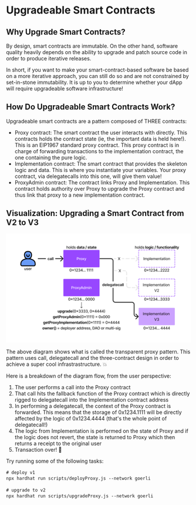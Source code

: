 # Upgradeable Smart Contracts

## Why Upgrade Smart Contracts?
By design, smart contracts are immutable. On the other hand, software quality heavily depends on the ability to upgrade and patch source code in order to produce iterative releases.

In short, if you want to make your smart-contract-based software be based on a more iterative approach, you can still do so and are not constrained by set-in-stone immutability. It is up to you to determine whether your dApp will require upgradeable software infrastructure!

## How Do Upgradeable Smart Contracts Work?
Upgradeable smart contracts are a pattern composed of THREE contracts:

- Proxy contract: The smart contract the user interacts with directly.
This contracts holds the contract state (ie, the important data is held here!).
This is an EIP1967 standard proxy contract.
This proxy contract is in charge of forwarding transactions to the implementation contract, the one containing the pure logic.
- Implementation contract: The smart contract that provides the skeleton logic and data.
This is where you instantiate your variables. Your proxy contract, via delegatecalls into this one, will give them value!
- ProxyAdmin contract: The contract links Proxy and Implementation.
This contract holds authority over Proxy to upgrade the Proxy contract and thus link that proxy to a new implementation contract.

## Visualization: Upgrading a Smart Contract from V2 to V3

![Upgrading a Smart Contract](https://github.com/pritamnikam/my-upgrable-contracts/blob/main/images/upgradable-contracts.png)

The above diagram shows what is called the transparent proxy pattern. This pattern uses call, delegatecall and the three-contract design in order to achieve a super cool infrastrastructure. 💥

Here is a breakdown of the diagram flow, from the user perspective:

1. The user performs a call into the Proxy contract
2. That call hits the fallback function of the Proxy contract which is directly rigged to delegatecall into the Implementation contract address
3. In performing a delegatecall, the context of the Proxy contract is forwarded. This means that the storage of 0x1234.1111 will be directly affected by the logic of 0x1234.4444 (that's the whole point of delegatecall!)
4. The logic from Implementation is performed on the state of Proxy and if the logic does not revert, the state is returned to Proxy which then returns a receipt to the original user
5. Transaction over!  🧾



Try running some of the following tasks:

```shell
# deploy v1
npx hardhat run scripts/deployProxy.js --network goerli

# upgrade to v2
npx hardhat run scripts/upgradeProxy.js --network goerli

```
